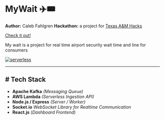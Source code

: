 # MyWait ✈️🎟️

**Author:** Caleb Fahlgren
**Hackathon:** a project for [Texas A&M Hacks](https://tamuhack2021.devpost.com/)

[Check it out!](https://mywait.live)

My wait is a project for real time airport security wait time and line for consumers

[![serverless](http://public.serverless.com/badges/v3.svg)](http://www.serverless.com)

---

## # Tech Stack

- **Apache Kafka** _(Messaging Queue)_
- **AWS Lambda** _(Serverless Ingestion API)_
- **Node.js / Express** _(Server / Worker)_
- **Socket.io** _WebSocket Library for Realtime Communication_
- **React.js** (_Dashboard Frontend_)
